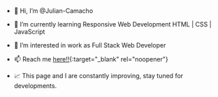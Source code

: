 - 👋 Hi, I’m @Julian-Camacho
- 🌱 I’m currently learning Responsive Web Development HTML | CSS | JavaScript 
- 👀 I’m interested in work as Full Stack Web Developer
- 📫 Reach me [here!!](https://www.linkedin.com/in/julian-francisco-camacho/){:target="_blank" rel="noopener"}

- :chart_with_upwards_trend: This page and I are constantly improving, stay tuned for developments.

<!---
Julian-Camacho/Julian-Camacho is a ✨ special ✨ repository because its `README.md` (this file) appears on your GitHub profile.
You can click the Preview link to take a look at your changes.
--->
